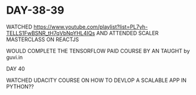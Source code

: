 # DAY-38-39

WATCHED https://www.youtube.com/playlist?list=PL7yh-TELLS1FwBSNR_tH7qVbNpYHL4IQs AND ATTENDED SCALER MASTERCLASS ON REACTJS



WOULD COMPLETE THE TENSORFLOW PAID COURSE BY AN TAUGHT by guvi.in

DAY 40

WATCHED UDACITY COURSE ON HOW TO DEVLOP A SCALABLE APP IN PYTHON??
